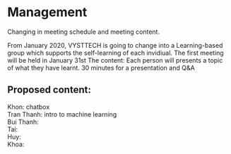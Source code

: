 # Management

Changing in meeting schedule and meeting content. 
 
From January 2020, VYSTTECH is going to change into a Learning-based group which supports the self-learning of each invidiual.
The first meeting will be held in January 31st 
The content: 
Each person will presents a topic of what they have learnt. 
30 minutes for a presentation and Q&A

## Proposed content:
Khon: chatbox \
Tran Thanh: intro to machine learning \
Bui Thanh: \
Tai: \
Huy: \
Khoa:
